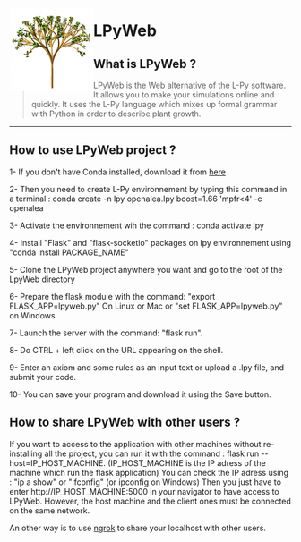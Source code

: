 <img style="float: left; display: inline-block;" src="/static/img/LPyIcon.png" style="display: inline-block;"><h1>LPyWeb</h1>

## What is LPyWeb ?
> LPyWeb is the Web alternative of the L-Py software. It allows you to make your simulations online and quickly.
It uses the L-Py language which mixes up formal grammar with Python in order to describe plant growth.

<hr>

## How to use LPyWeb project ?

1- If you don't have Conda installed, download it from [here](https://docs.conda.io/projects/conda/en/latest/user-guide/install/index.html)

2- Then you need to create L-Py environnement by typing this command in a terminal :
conda create -n lpy openalea.lpy boost=1.66 'mpfr<4' -c openalea

3- Activate the environnement wih the command : conda activate lpy

4- Install "Flask" and "flask-socketio" packages on lpy environnement using "conda install PACKAGE_NAME"

5- Clone the LPyWeb project anywhere you want and go to the root of the LpyWeb directory

6- Prepare the flask module with the command: "export FLASK_APP=lpyweb.py" On Linux or Mac or "set FLASK_APP=lpyweb.py" on Windows

7- Launch the server with the command: "flask run".

8- Do CTRL + left click on the URL appearing on the shell.

9- Enter an axiom and some rules as an input text or upload a .lpy file, and submit your code.

10- You can save your program and download it using the Save button.

## How to share LPyWeb with other users ?

If you want to access to the application with other machines without re-installing all the project, you can run it with the command : flask run --host=IP_HOST_MACHINE.
(IP_HOST_MACHINE is the IP adress of the machine which run the flask application)
You can check the IP adress using : "ip a show" or "ifconfig" (or ipconfig on Windows)
Then you just have to enter http://IP_HOST_MACHINE:5000 in your navigator to have access to LPyWeb. However, the host machine and the client ones must be connected on the same network.

An other way is to use [ngrok](https://ngrok.com/) to share your localhost with other users.